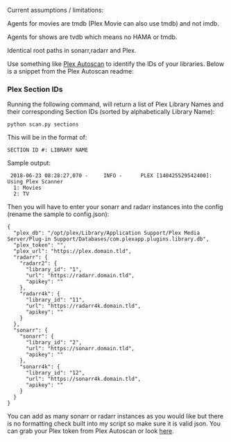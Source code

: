 Current assumptions / limitations:

Agents for movies are tmdb (Plex Movie can also use tmdb) and not imdb.

Agents for shows are tvdb which means no HAMA or tmdb.

Identical root paths in sonarr,radarr and Plex.

Use something like [Plex Autoscan](https://github.com/l3uddz/plex_autoscan) to identify the IDs of your libraries. Below is a snippet from the Plex Autoscan readme:
### Plex Section IDs

Running the following command, will return a list of Plex Library Names and their corresponding Section IDs (sorted by alphabetically Library Name):

```shell
python scan.py sections
```

This will be in the format of:

```
SECTION ID #: LIBRARY NAME
```

Sample output:

```
 2018-06-23 08:28:27,070 -     INFO -      PLEX [140425529542400]: Using Plex Scanner
  1: Movies
  2: TV
```

Then you will have to enter your sonarr and radarr instances into the config (rename the sample to config.json):

```
{
  "plex_db": "/opt/plex/Library/Application Support/Plex Media Server/Plug-in Support/Databases/com.plexapp.plugins.library.db",
  "plex_token": "",
  "plex_url": "https://plex.domain.tld",
  "radarr": {
    "radarr2": {
      "library_id": "1",
      "url": "https://radarr.domain.tld",
      "apikey": ""
    },
    "radarr4k": {
      "library_id": "11",
      "url": "https://radarr4k.domain.tld",
      "apikey": ""
    }
  },
  "sonarr": {
    "sonarr": {
      "library_id": "2",
      "url": "https://sonarr.domain.tld",
      "apikey": ""
    },
    "sonarr4k": {
      "library_id": "12",
      "url": "https://sonarr4k.domain.tld",
      "apikey": ""
    }
  }
}
```

You can add as many sonarr or radarr instances as you would like but there is no formatting check built into my script so make sure it is valid json. 
You can grab your Plex token from Plex Autoscan or look [here](https://support.plex.tv/articles/204059436-finding-an-authentication-token-x-plex-token/).

